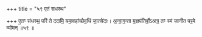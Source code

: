 +++
title = "५९ एतं सधस्थ"

+++
ए॒तꣳ स॑धस्थ॒ परि॑ ते ददामि॒ यमा॒वहा॑च्छेव॒धिं जा॒तवे॑दाः। अ॒न्वा॒ग॒न्ता य॒ज्ञप॑तिर्वो॒ऽअत्र॒ तꣳ स्म॑ जानीत पर॒मे व्यो॑मन् ॥५९ ॥